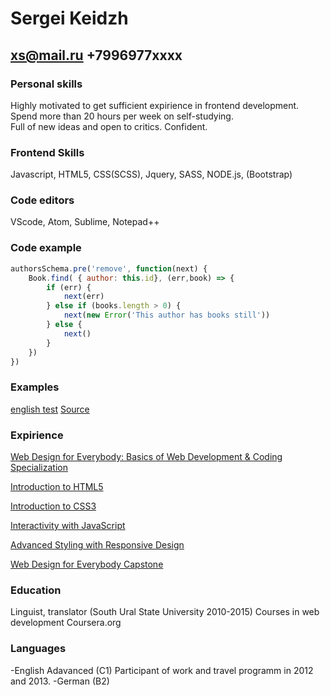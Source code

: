 # Sergei Keidzh
## xs@mail.ru +7996977xxxx

### Personal skills 

Highly motivated to get sufficient expirience in frontend development. Spend more than 20 hours per week on self-studying. 
<br>
Full of new ideas and open to critics. Confident. 

### Frontend Skills

Javascript, HTML5, CSS(SCSS), Jquery, SASS, NODE.js, (Bootstrap) 
### Code editors

VScode, Atom, Sublime, Notepad++

### Code example

```js
authorsSchema.pre('remove', function(next) {
    Book.find( { author: this.id}, (err,book) => {
        if (err) {
            next(err)
        } else if (books.length > 0) {
            next(new Error('This author has books still'))
        } else {
            next()
        }
    })
})
```
### Examples  

[english test](https://sergecage.github.io/Platform-Concept/Engl/index.html)
[Source](https://github.com/Sergecage/Platform-Concept)

### Expirience

[Web Design for Everybody: Basics of Web Development & Coding Specialization](https://www.coursera.org/account/accomplishments/specialization/certificate/MF9PZ5UM8FRQ)

[Introduction to HTML5](https://www.coursera.org/account/accomplishments/certificate/4AG8VUD5AR8X)
 
[Introduction to CSS3](https://www.coursera.org/account/accomplishments/certificate/6RJKSHREQV25)
 
[Interactivity with JavaScript](https://www.coursera.org/account/accomplishments/certificate/XCS6ZD2BR8FX)

[Advanced Styling with Responsive Design](https://www.coursera.org/account/accomplishments/certificate/9A95ZUUR8DYB)

[Web Design for Everybody Capstone](https://www.coursera.org/account/accomplishments/certificate/V8CTMZTY55DY)


### Education

Linguist, translator (South Ural State University 2010-2015)
Courses in web development  Coursera.org

### Languages

-English Adavanced (C1)
Participant of work and travel programm in 2012 and 2013. 
-German (B2)
